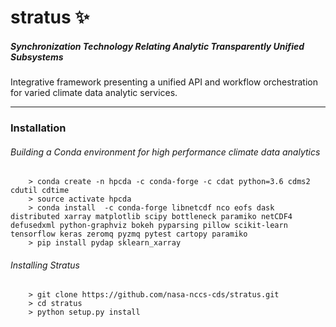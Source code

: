 # stratus :sparkles:
##### *Synchronization Technology Relating Analytic Transparently Unified Subsystems*

  Integrative framework presenting a unified API and workflow orchestration for varied climate data analytic services.

___
### Installation

###### Building a Conda environment for high performance climate data analytics
```
    > conda create -n hpcda -c conda-forge -c cdat python=3.6 cdms2 cdutil cdtime
    > source activate hpcda
    > conda install  -c conda-forge libnetcdf nco eofs dask distributed xarray matplotlib scipy bottleneck paramiko netCDF4 defusedxml python-graphviz bokeh pyparsing pillow scikit-learn tensorflow keras zeromq pyzmq pytest cartopy paramiko
    > pip install pydap sklearn_xarray
```


###### Installing Stratus
```
    > git clone https://github.com/nasa-nccs-cds/stratus.git
    > cd stratus
    > python setup.py install

```
